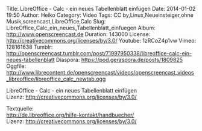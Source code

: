 Title: LibreOffice - Calc - ein neues Tabellenblatt einfügen
Date: 2014-01-02 19:50
Author: Heiko
Category: Video
Tags: CC by,Linux,Neueinsteiger,ohne Musik,screencast,LibreOffice,Calc
Slug: LibreOffice_Calc_ein_neues_Tabellenblatt_einfuegen
Album: http://www.openscreencast.de
Duration: 143000
License: http://creativecommons.org/licenses/by/3.0/
Youtube: 1zRCoZ4p1vw
Vimeo: 128161638
Tumblr: http://openscreencast.tumblr.com/post/71997950338/libreoffice-calc-ein-neues-tabellenblatt
Diaspora: https://pod.geraspora.de/posts/1809825
Oggfile: http://www.librecontent.de/openscreencast/videos/openscreencast_videos_libreoffice/libreoffice_calc_newtab.ogg

LibreOffice - Calc - ein neues Tabellenblatt einfügen  
Lizenz: <http://creativecommons.org/licenses/by/3.0/>  
  
Textquelle:  
<http://de.libreoffice.org/hilfe-kontakt/handbuecher/>  
Lizenz: <http://creativecommons.org/licenses/by/3.0/>

